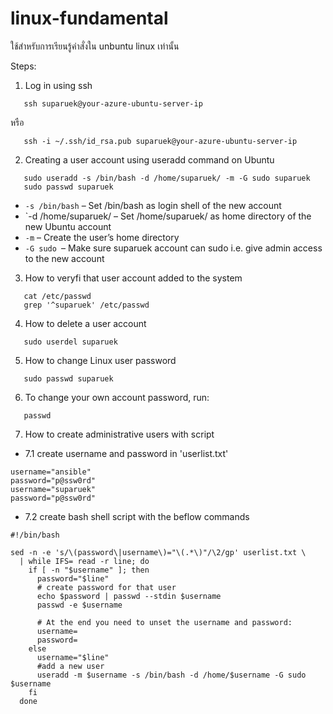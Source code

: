 # linux-fundamental
ใช้สำหรับการเรียนรู้คำสั่งใน unbuntu linux เท่านั้น

Steps:
1. Log in using ssh
```
   ssh suparuek@your-azure-ubuntu-server-ip
```

หรือ

```
   ssh -i ~/.ssh/id_rsa.pub suparuek@your-azure-ubuntu-server-ip
```

2. Creating a user account using useradd command on Ubuntu
```
   sudo useradd -s /bin/bash -d /home/suparuek/ -m -G sudo suparuek
   sudo passwd suparuek
```


- `-s /bin/bash` – Set /bin/bash as login shell of the new account
- `-d /home/suparuek/ – Set /home/suparuek/ as home directory of the new Ubuntu account
- `-m` – Create the user’s home directory
- `-G sudo `– Make sure suparuek account can sudo i.e. give admin access to the new account

3. How to veryfi that user account added to the system
```
   cat /etc/passwd
   grep '^suparuek' /etc/passwd
```

4. How to delete a user account
```
   sudo userdel suparuek
```
5. How to change Linux user password
```
   sudo passwd suparuek
```
6. To change your own account password, run:
```
   passwd
```
7. How to create administrative users with script
- 7.1 create username and password in 'userlist.txt'
```
username="ansible"
password="p@ssw0rd"
username="suparuek"
password="p@ssw0rd"
```
- 7.2 create bash shell script with the beflow commands

```
#!/bin/bash

sed -n -e 's/\(password\|username\)="\(.*\)"/\2/gp' userlist.txt \
  | while IFS= read -r line; do
    if [ -n "$username" ]; then
      password="$line"
      # create password for that user
      echo $password | passwd --stdin $username
      passwd -e $username

      # At the end you need to unset the username and password:
      username=
      password=
    else
      username="$line"
      #add a new user
      useradd -m $username -s /bin/bash -d /home/$username -G sudo $username
    fi
  done
```